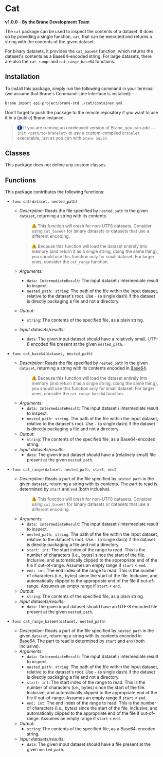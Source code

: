 # Cat
**v1.0.0** - **By the Brane Development Team**

The `cat` package can be used to inspect the contents of a dataset. It does so by providing a single function, `cat`, that can be executed and returns a string with the contents of the given dataset.

For binary datasets, it provides the `cat_base64` function, which returns the dataset's contents as a Base64-encoded string. For large datasets, there are also the `cat_range` and `cat_range_base64` functions.


## Installation
To install this package, simply run the following command in your terminal (we assume that Brane's Command-Line Interface is installed):
```bash
brane import epi-project/brane-std ./cat/container.yml
```
Don't forget to push the package to the remote repository if you want to use it in a (public) Brane instance.

> <img src="../assets/img/info.png" alt="info" width="16" style="margin-top: 3px; margin-bottom: -3px;"/> If you are running an unreleased version of Brane, you can add `--init <path/to/branelet>` to use a custom-compiled `branelet` executable, just as you can with `brane build`.


## Classes
This package does not define any custom classes.


## Functions
This package contributes the following functions:
- `func cat(dataset, nested_path)`
  - _Description:_ Reads the file specified by `nested_path` in the given `dataset`, returning a string with its contents.
    > <img src="../assets/img/warning.png" alt="warning" width="16" style="margin-top: 3px; margin-bottom: -3px;"/> This function will crash for non-UTF8 datasets. Consider using `cat_base64` for binary datasets or datasets that use a different encoding.

    > <img src="../assets/img/warning.png" alt="warning" width="16" style="margin-top: 3px; margin-bottom: -3px;"/> Because this function will load the dataset entirely into memory (and return it as a single string, doing the same thing), you should use this function only for small dataset. For larger ones, consider the `cat_range` function.
  - _Arguments:_
    - `data: IntermediateResult`: The input dataset / intermediate result to inspect.
    - `nested_path: string`: The path of the file within the input dataset, relative to the dataset's root. Use `-` (a single dash) if the dataset is directly packaging a file and not a directory.
  - _Output:_
    - `string`: The contents of the specified file, as a plain string.
  - _Input datasets/results:_
    - `data`: The given input dataset should have a relatively small, UTF-8 encoded file present at the given `nested_path`.

- `func cat_base64(dataset, nested_path)`
  - _Description:_ Reads the file specified by `nested_path` in the given `dataset`, returning a string with its contents encoded in [Base64](https://en.wikipedia.org/wiki/Base64).
    > <img src="../assets/img/warning.png" alt="warning" width="16" style="margin-top: 3px; margin-bottom: -3px;"/> Because this function will load the dataset entirely into memory (and return it as a single string, doing the same thing), you should use this function only for small dataset. For larger ones, consider the `cat_range_base64` function.
  - _Arguments:_
    - `data: IntermediateResult`: The input dataset / intermediate result to inspect.
    - `nested_path: string`: The path of the file within the input dataset, relative to the dataset's root. Use `-` (a single dash) if the dataset is directly packaging a file and not a directory.
  - _Output:_
    - `string`: The contents of the specified file, as a Base64-encoded string.
  - _Input datasets/results:_
    - `data`: The given input dataset should have a (relatively small) file present at the given `nested_path`.

- `func cat_range(dataset, nested_path, start, end)`
  - _Description:_ Reads a part of the file specified by `nested_path` in the given `dataset`, returning a string with its contents. The part to read is determined by `start` and `end` (both inclusive).
    > <img src="../assets/img/warning.png" alt="warning" width="16" style="margin-top: 3px; margin-bottom: -3px;"/> This function will crash for non-UTF8 datasets. Consider using `cat_base64` for binary datasets or datasets that use a different encoding.
  - _Arguments:_
    - `data: IntermediateResult`: The input dataset / intermediate result to inspect.
    - `nested_path: string`: The path of the file within the input dataset, relative to the dataset's root. Use `-` (a single dash) if the dataset is directly packaging a file and not a directory.
    - `start: int`: The start index of the range to read. This is the number of characters (i.e., bytes) since the start of the file. Inclusive, and automatically clipped to the appropriate end of the file if out-of-range. Assumes an empty range if `start` < `end`.
    - `end: int`: The end index of the range to read. This is the number of characters (i.e., bytes) since the start of the file. Inclusive, and automatically clipped to the appropriate end of the file if out-of-range. Assumes an empty range if `start` < `end`.
  - _Output:_
    - `string`: The contents of the specified file, as a plain string.
  - _Input datasets/results:_
    - `data`: The given input dataset should have an UTF-8 encoded file present at the given `nested_path`.

- `func cat_range_base64(dataset, nested_path)`
  - _Description:_ Reads a part of the file specified by `nested_path` in the given `dataset`, returning a string with its contents encoded in [Base64](https://en.wikipedia.org/wiki/Base64). The part to read is determined by `start` and `end` (both inclusive).
  - _Arguments:_
    - `data: IntermediateResult`: The input dataset / intermediate result to inspect.
    - `nested_path: string`: The path of the file within the input dataset, relative to the dataset's root. Use `-` (a single dash) if the dataset is directly packaging a file and not a directory.
    - `start: int`: The start index of the range to read. This is the number of characters (i.e., bytes) since the start of the file. Inclusive, and automatically clipped to the appropriate end of the file if out-of-range. Assumes an empty range if `start` < `end`.
    - `end: int`: The end index of the range to read. This is the number of characters (i.e., bytes) since the start of the file. Inclusive, and automatically clipped to the appropriate end of the file if out-of-range. Assumes an empty range if `start` < `end`.
  - _Output:_
    - `string`: The contents of the specified file, as a Base64-encoded string.
  - _Input datasets/results:_
    - `data`: The given input dataset should have a file present at the given `nested_path`.
